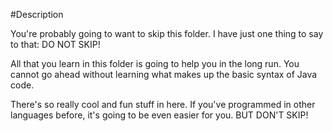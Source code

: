 #Description

You're probably going to want to skip this folder. I have just one thing to say to that: DO NOT SKIP!

All that you learn in this folder is going to help you in the long run. You cannot go ahead without learning what makes up the basic syntax of Java code.

There's so really cool and fun stuff in here. If you've programmed in other languages before, it's going to be even easier for you. BUT DON'T SKIP!
